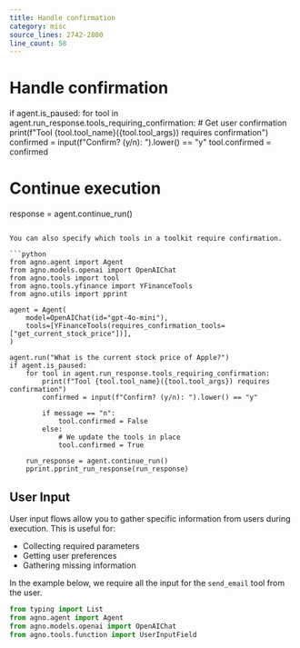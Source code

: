 ```yaml
---
title: Handle confirmation
category: misc
source_lines: 2742-2800
line_count: 58
---
```


# Handle confirmation
if agent.is_paused:
    for tool in agent.run_response.tools_requiring_confirmation:
        # Get user confirmation
        print(f"Tool {tool.tool_name}({tool.tool_args}) requires confirmation")
        confirmed = input(f"Confirm? (y/n): ").lower() == "y"
        tool.confirmed = confirmed

  # Continue execution
  response = agent.continue_run()
```

You can also specify which tools in a toolkit require confirmation.

```python
from agno.agent import Agent
from agno.models.openai import OpenAIChat
from agno.tools import tool
from agno.tools.yfinance import YFinanceTools
from agno.utils import pprint

agent = Agent(
    model=OpenAIChat(id="gpt-4o-mini"),
    tools=[YFinanceTools(requires_confirmation_tools=["get_current_stock_price"])],
)

agent.run("What is the current stock price of Apple?")
if agent.is_paused:
    for tool in agent.run_response.tools_requiring_confirmation:
        print(f"Tool {tool.tool_name}({tool.tool_args}) requires confirmation")
        confirmed = input(f"Confirm? (y/n): ").lower() == "y"

        if message == "n":
            tool.confirmed = False
        else:
            # We update the tools in place
            tool.confirmed = True

    run_response = agent.continue_run()
    pprint.pprint_run_response(run_response)
```

## User Input

User input flows allow you to gather specific information from users during execution. This is useful for:

* Collecting required parameters
* Getting user preferences
* Gathering missing information

In the example below, we require all the input for the `send_email` tool from the user.

```python
from typing import List
from agno.agent import Agent
from agno.models.openai import OpenAIChat
from agno.tools.function import UserInputField

